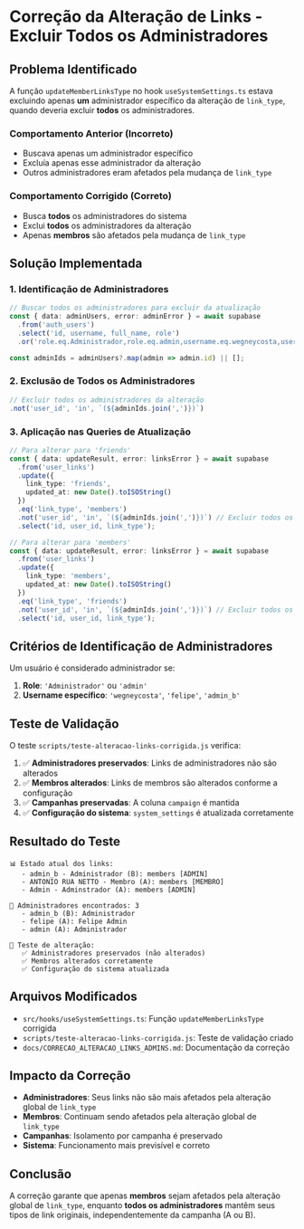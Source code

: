 # Correção da Alteração de Links - Excluir Todos os Administradores

## Problema Identificado

A função `updateMemberLinksType` no hook `useSystemSettings.ts` estava excluindo apenas **um** administrador específico da alteração de `link_type`, quando deveria excluir **todos** os administradores.

### Comportamento Anterior (Incorreto)
- Buscava apenas um administrador específico
- Excluía apenas esse administrador da alteração
- Outros administradores eram afetados pela mudança de `link_type`

### Comportamento Corrigido (Correto)
- Busca **todos** os administradores do sistema
- Exclui **todos** os administradores da alteração
- Apenas **membros** são afetados pela mudança de `link_type`

## Solução Implementada

### 1. Identificação de Administradores

```typescript
// Buscar todos os administradores para excluir da atualização
const { data: adminUsers, error: adminError } = await supabase
  .from('auth_users')
  .select('id, username, full_name, role')
  .or('role.eq.Administrador,role.eq.admin,username.eq.wegneycosta,username.eq.felipe,username.eq.admin_b');

const adminIds = adminUsers?.map(admin => admin.id) || [];
```

### 2. Exclusão de Todos os Administradores

```typescript
// Excluir todos os administradores da alteração
.not('user_id', 'in', `(${adminIds.join(',')})`)
```

### 3. Aplicação nas Queries de Atualização

```typescript
// Para alterar para 'friends'
const { data: updateResult, error: linksError } = await supabase
  .from('user_links')
  .update({ 
    link_type: 'friends',
    updated_at: new Date().toISOString()
  })
  .eq('link_type', 'members')
  .not('user_id', 'in', `(${adminIds.join(',')})`) // Excluir todos os administradores
  .select('id, user_id, link_type');

// Para alterar para 'members'
const { data: updateResult, error: linksError } = await supabase
  .from('user_links')
  .update({ 
    link_type: 'members',
    updated_at: new Date().toISOString()
  })
  .eq('link_type', 'friends')
  .not('user_id', 'in', `(${adminIds.join(',')})`) // Excluir todos os administradores
  .select('id, user_id, link_type');
```

## Critérios de Identificação de Administradores

Um usuário é considerado administrador se:

1. **Role**: `'Administrador'` ou `'admin'`
2. **Username específico**: `'wegneycosta'`, `'felipe'`, `'admin_b'`

## Teste de Validação

O teste `scripts/teste-alteracao-links-corrigida.js` verifica:

1. ✅ **Administradores preservados**: Links de administradores não são alterados
2. ✅ **Membros alterados**: Links de membros são alterados conforme a configuração
3. ✅ **Campanhas preservadas**: A coluna `campaign` é mantida
4. ✅ **Configuração do sistema**: `system_settings` é atualizada corretamente

## Resultado do Teste

```
📊 Estado atual dos links:
   - admin_b - Administrador (B): members [ADMIN]
   - ANTONIO RUA NETTO - Membro (A): members [MEMBRO]
   - Admin - Adminstrador (A): members [ADMIN]

👤 Administradores encontrados: 3
   - admin_b (B): Administrador
   - felipe (A): Felipe Admin
   - admin (A): Administrador

🔄 Teste de alteração:
   ✅ Administradores preservados (não alterados)
   ✅ Membros alterados corretamente
   ✅ Configuração do sistema atualizada
```

## Arquivos Modificados

- `src/hooks/useSystemSettings.ts`: Função `updateMemberLinksType` corrigida
- `scripts/teste-alteracao-links-corrigida.js`: Teste de validação criado
- `docs/CORRECAO_ALTERACAO_LINKS_ADMINS.md`: Documentação da correção

## Impacto da Correção

- **Administradores**: Seus links não são mais afetados pela alteração global de `link_type`
- **Membros**: Continuam sendo afetados pela alteração global de `link_type`
- **Campanhas**: Isolamento por campanha é preservado
- **Sistema**: Funcionamento mais previsível e correto

## Conclusão

A correção garante que apenas **membros** sejam afetados pela alteração global de `link_type`, enquanto **todos os administradores** mantêm seus tipos de link originais, independentemente da campanha (A ou B).
